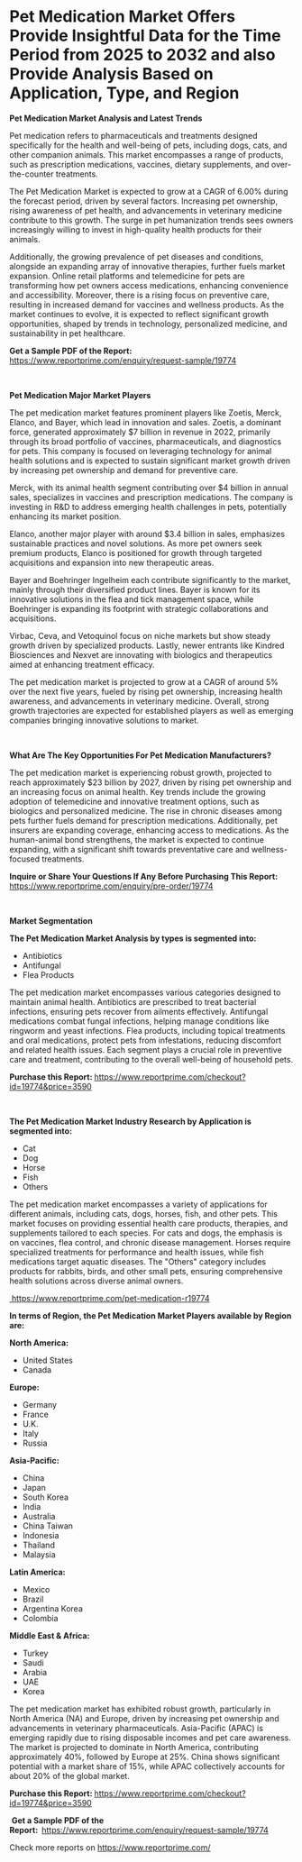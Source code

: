 <p><h1>Pet Medication Market Offers Provide Insightful Data for the Time Period from 2025 to 2032 and also Provide Analysis Based on Application, Type, and Region</h1></p><p><strong>Pet Medication Market Analysis and Latest Trends</strong></p>
<p><p>Pet medication refers to pharmaceuticals and treatments designed specifically for the health and well-being of pets, including dogs, cats, and other companion animals. This market encompasses a range of products, such as prescription medications, vaccines, dietary supplements, and over-the-counter treatments. </p><p>The Pet Medication Market is expected to grow at a CAGR of 6.00% during the forecast period, driven by several factors. Increasing pet ownership, rising awareness of pet health, and advancements in veterinary medicine contribute to this growth. The surge in pet humanization trends sees owners increasingly willing to invest in high-quality health products for their animals.</p><p>Additionally, the growing prevalence of pet diseases and conditions, alongside an expanding array of innovative therapies, further fuels market expansion. Online retail platforms and telemedicine for pets are transforming how pet owners access medications, enhancing convenience and accessibility. Moreover, there is a rising focus on preventive care, resulting in increased demand for vaccines and wellness products. As the market continues to evolve, it is expected to reflect significant growth opportunities, shaped by trends in technology, personalized medicine, and sustainability in pet healthcare.</p></p>
<p><strong>Get a Sample PDF of the Report:&nbsp;</strong> <a href="https://www.reportprime.com/enquiry/request-sample/19774?utm_campaign=3532&utm_medium=2&utm_source=Github&utm_content=ia&utm_term=20032025&utm_id=pet-medication">https://www.reportprime.com/enquiry/request-sample/19774</a></p>
<p>&nbsp;</p>
<p><strong>Pet Medication Major Market Players</strong></p>
<p><p>The pet medication market features prominent players like Zoetis, Merck, Elanco, and Bayer, which lead in innovation and sales. Zoetis, a dominant force, generated approximately $7 billion in revenue in 2022, primarily through its broad portfolio of vaccines, pharmaceuticals, and diagnostics for pets. This company is focused on leveraging technology for animal health solutions and is expected to sustain significant market growth driven by increasing pet ownership and demand for preventive care.</p><p>Merck, with its animal health segment contributing over $4 billion in annual sales, specializes in vaccines and prescription medications. The company is investing in R&D to address emerging health challenges in pets, potentially enhancing its market position.</p><p>Elanco, another major player with around $3.4 billion in sales, emphasizes sustainable practices and novel solutions. As more pet owners seek premium products, Elanco is positioned for growth through targeted acquisitions and expansion into new therapeutic areas.</p><p>Bayer and Boehringer Ingelheim each contribute significantly to the market, mainly through their diversified product lines. Bayer is known for its innovative solutions in the flea and tick management space, while Boehringer is expanding its footprint with strategic collaborations and acquisitions.</p><p>Virbac, Ceva, and Vetoquinol focus on niche markets but show steady growth driven by specialized products. Lastly, newer entrants like Kindred Biosciences and Nexvet are innovating with biologics and therapeutics aimed at enhancing treatment efficacy.</p><p>The pet medication market is projected to grow at a CAGR of around 5% over the next five years, fueled by rising pet ownership, increasing health awareness, and advancements in veterinary medicine. Overall, strong growth trajectories are expected for established players as well as emerging companies bringing innovative solutions to market.</p></p>
<p>&nbsp;</p>
<p><strong>What Are The Key Opportunities For Pet Medication Manufacturers?</strong></p>
<p><p>The pet medication market is experiencing robust growth, projected to reach approximately $23 billion by 2027, driven by rising pet ownership and an increasing focus on animal health. Key trends include the growing adoption of telemedicine and innovative treatment options, such as biologics and personalized medicine. The rise in chronic diseases among pets further fuels demand for prescription medications. Additionally, pet insurers are expanding coverage, enhancing access to medications. As the human-animal bond strengthens, the market is expected to continue expanding, with a significant shift towards preventative care and wellness-focused treatments.</p></p>
<p><strong>Inquire or Share Your Questions If Any Before Purchasing This Report:</strong> <a href="https://www.reportprime.com/enquiry/pre-order/19774?utm_campaign=3532&utm_medium=2&utm_source=Github&utm_content=ia&utm_term=20032025&utm_id=pet-medication">https://www.reportprime.com/enquiry/pre-order/19774</a></p>
<p>&nbsp;</p>
<p><strong>Market Segmentation</strong></p>
<p><strong>The Pet Medication Market Analysis by types is segmented into:</strong></p>
<p><ul><li>Antibiotics</li><li>Antifungal</li><li>Flea Products</li></ul></p>
<p><p>The pet medication market encompasses various categories designed to maintain animal health. Antibiotics are prescribed to treat bacterial infections, ensuring pets recover from ailments effectively. Antifungal medications combat fungal infections, helping manage conditions like ringworm and yeast infections. Flea products, including topical treatments and oral medications, protect pets from infestations, reducing discomfort and related health issues. Each segment plays a crucial role in preventive care and treatment, contributing to the overall well-being of household pets.</p></p>
<p><strong>Purchase this Report:&nbsp;</strong><a href="https://www.reportprime.com/checkout?id=19774&price=3590&utm_campaign=3532&utm_medium=2&utm_source=Github&utm_content=ia&utm_term=20032025&utm_id=pet-medication">https://www.reportprime.com/checkout?id=19774&price=3590</a></p>
<p>&nbsp;</p>
<p><strong>The Pet Medication Market Industry Research by Application is segmented into:</strong></p>
<p><ul><li>Cat</li><li>Dog</li><li>Horse</li><li>Fish</li><li>Others</li></ul></p>
<p><p>The pet medication market encompasses a variety of applications for different animals, including cats, dogs, horses, fish, and other pets. This market focuses on providing essential health care products, therapies, and supplements tailored to each species. For cats and dogs, the emphasis is on vaccines, flea control, and chronic disease management. Horses require specialized treatments for performance and health issues, while fish medications target aquatic diseases. The "Others" category includes products for rabbits, birds, and other small pets, ensuring comprehensive health solutions across diverse animal owners.</p></p>
<p><a href="https://www.reportprime.com/pet-medication-r19774?utm_campaign=3532&utm_medium=2&utm_source=Github&utm_content=ia&utm_term=20032025&utm_id=pet-medication">&nbsp;https://www.reportprime.com/pet-medication-r19774</a></p>
<p><strong>In terms of Region, the Pet Medication Market Players available by Region are:</strong></p>
<p>
    <p> <strong> North America: </strong>
        <ul>
            <li>United States</li>
            <li>Canada</li>
        </ul>
        </p> 
    <p> <strong> Europe: </strong>
        <ul>
            <li>Germany</li>
            <li>France</li>
            <li>U.K.</li>
            <li>Italy</li>
            <li>Russia</li>
        </ul>
        </p> 
    <p> <strong> Asia-Pacific: </strong>
        <ul>
            <li>China</li>
            <li>Japan</li>
            <li>South Korea</li>
            <li>India</li>
            <li>Australia</li>
            <li>China Taiwan</li>
            <li>Indonesia</li>
            <li>Thailand</li>
            <li>Malaysia</li>
        </ul>
        </p> 
    <p> <strong> Latin America: </strong>
        <ul>
            <li>Mexico</li>
            <li>Brazil</li>
            <li>Argentina Korea</li>
            <li>Colombia</li>
        </ul>
        </p> 
    <p> <strong> Middle East & Africa: </strong>
        <ul>
            <li>Turkey</li>
            <li>Saudi</li>
            <li>Arabia</li>
            <li>UAE</li>
            <li>Korea</li>
        </ul>
    </p>
    </p>
<p><p>The pet medication market has exhibited robust growth, particularly in North America (NA) and Europe, driven by increasing pet ownership and advancements in veterinary pharmaceuticals. Asia-Pacific (APAC) is emerging rapidly due to rising disposable incomes and pet care awareness. The market is projected to dominate in North America, contributing approximately 40%, followed by Europe at 25%. China shows significant potential with a market share of 15%, while APAC collectively accounts for about 20% of the global market.</p></p>
<p><strong>Purchase this Report: </strong><a href="https://www.reportprime.com/checkout?id=19774&price=3590&utm_campaign=3532&utm_medium=2&utm_source=Github&utm_content=ia&utm_term=20032025&utm_id=pet-medication">https://www.reportprime.com/checkout?id=19774&price=3590</a></p>
<p>&nbsp;<strong>Get a Sample PDF of the Report:&nbsp;&nbsp;</strong><a href="https://www.reportprime.com/enquiry/request-sample/19774?utm_campaign=3532&utm_medium=2&utm_source=Github&utm_content=ia&utm_term=20032025&utm_id=pet-medication">https://www.reportprime.com/enquiry/request-sample/19774</a></p>
<p><strong></strong></p>
<p>Check more reports on <a href="https://www.reportprime.com/?utm_campaign=3532&utm_medium=2&utm_source=Github&utm_content=ia&utm_term=20032025&utm_id=pet-medication">https://www.reportprime.com/</a></p>